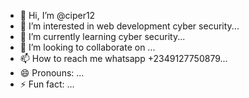- 👋 Hi, I’m @ciper12
- 👀 I’m interested in web development cyber security...
- 🌱 I’m currently learning cyber security...
- 💞️ I’m looking to collaborate on ...
- 📫 How to reach me whatsapp +2349127750879...
- 😄 Pronouns: ...
- ⚡ Fun fact: ...

<!---
ciper12/ciper12 is a ✨ special ✨ repository because its `README.md` (this file) appears on your GitHub profile.
You can click the Preview link to take a look at your changes.
--->
